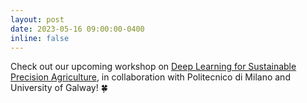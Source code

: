```yaml
---
layout: post
date: 2023-05-16 09:00:00-0400
inline: false
---
```


Check out our upcoming workshop on [Deep Learning for Sustainable Precision Agriculture](https://sites.google.com/view/dlspa-ecmlpkdd2023/), in collaboration with Politecnico di Milano and University of Galway! 🍀